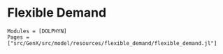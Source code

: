 # Flexible Demand
```@autodocs
Modules = [DOLPHYN]
Pages = ["src/GenX/src/model/resources/flexible_demand/flexible_demand.jl"]
```